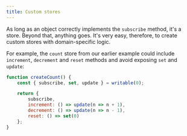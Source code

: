```yaml
---
title: Custom stores
---
```


As long as an object correctly implements the `subscribe` method, it's a store. Beyond that, anything goes. It's very easy, therefore, to create custom stores with domain-specific logic.

For example, the `count` store from our earlier example could include `increment`, `decrement` and `reset` methods and avoid exposing `set` and `update`:

```js
function createCount() {
	const { subscribe, set, update } = writable(0);

	return {
		subscribe,
		increment: () => update(n => n + 1),
		decrement: () => update(n => n - 1),
		reset: () => set(0)
	};
}
```

